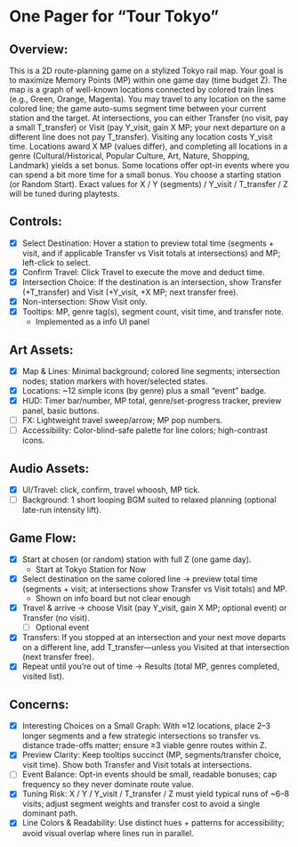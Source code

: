 # One Pager for “Tour Tokyo”

## Overview:

This is a 2D route-planning game on a stylized Tokyo rail map. Your goal is to maximize Memory Points (MP) within one game day (time budget Z). The map is a graph of well-known locations connected by colored train lines (e.g., Green, Orange, Magenta). You may travel to any location on the same colored line; the game auto-sums segment time between your current station and the target. At intersections, you can either Transfer (no visit, pay a small T_transfer) or Visit (pay Y_visit, gain X MP; your next departure on a different line does not pay T_transfer). Visiting any location costs Y_visit time. Locations award X MP (values differ), and completing all locations in a genre (Cultural/Historical, Popular Culture, Art, Nature, Shopping, Landmark) yields a set bonus. Some locations offer opt-in events where you can spend a bit more time for a small bonus. You choose a starting station (or Random Start). Exact values for X / Y (segments) / Y_visit / T_transfer / Z will be tuned during playtests.

## Controls:

- [x] Select Destination: Hover a station to preview total time (segments + visit, and if applicable Transfer vs Visit totals at intersections) and MP; left-click to select.
- [x] Confirm Travel: Click Travel to execute the move and deduct time.
- [x] Intersection Choice: If the destination is an intersection, show Transfer (+T_transfer) and Visit (+Y_visit, +X MP; next transfer free).
- [x] Non-intersection: Show Visit only.
- [x] Tooltips: MP, genre tag(s), segment count, visit time, and transfer note.
  - Implemented as a info UI panel

## Art Assets:

- [x] Map & Lines: Minimal background; colored line segments; intersection nodes; station markers with hover/selected states.
- [x] Locations: ~12 simple icons (by genre) plus a small “event” badge.
- [x] HUD: Timer bar/number, MP total, genre/set-progress tracker, preview panel, basic buttons.
- [ ] FX: Lightweight travel sweep/arrow; MP pop numbers.
- [ ] Accessibility: Color-blind-safe palette for line colors; high-contrast icons.

## Audio Assets:

- [x] UI/Travel: click, confirm, travel whoosh, MP tick.
- [ ] Background: 1 short looping BGM suited to relaxed planning (optional late-run intensity lift).

## Game Flow:

- [x] Start at chosen (or random) station with full Z (one game day).
  - Start at Tokyo Station for Now
- [x] Select destination on the same colored line → preview total time (segments + visit; at intersections show Transfer vs Visit totals) and MP.
  - Shown on info board but not clear enough
- [x] Travel & arrive → choose Visit (pay Y_visit, gain X MP; optional event) or Transfer (no visit).
  - [ ] Optional event
- [x] Transfers: If you stopped at an intersection and your next move departs on a different line, add T_transfer—unless you Visited at that intersection (next transfer free).
- [x] Repeat until you’re out of time → Results (total MP, genres completed, visited list).

## Concerns:

- [x] Interesting Choices on a Small Graph: With ≈12 locations, place 2–3 longer segments and a few strategic intersections so transfer vs. distance trade-offs matter; ensure ≥3 viable genre routes within Z.
- [x] Preview Clarity: Keep tooltips succinct (MP, segments/transfer choice, visit time). Show both Transfer and Visit totals at intersections.
- [ ] Event Balance: Opt-in events should be small, readable bonuses; cap frequency so they never dominate route value.
- [x] Tuning Risk: X / Y / Y_visit / T_transfer / Z must yield typical runs of ~6–8 visits; adjust segment weights and transfer cost to avoid a single dominant path.
- [x] Line Colors & Readability: Use distinct hues + patterns for accessibility; avoid visual overlap where lines run in parallel.
